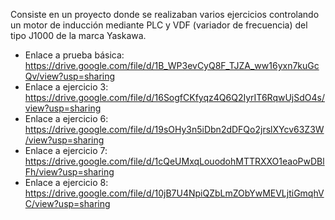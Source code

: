 Consiste en un proyecto donde se realizaban varios ejercicios controlando un motor de inducción mediante PLC y VDF (variador de frecuencia) del tipo J1000 de la marca Yaskawa.
  - Enlace a prueba básica: https://drive.google.com/file/d/1B_WP3evCyQ8F_TJZA_ww16yxn7kuGcQv/view?usp=sharing
  - Enlace a ejercicio 3: https://drive.google.com/file/d/16SogfCKfyqz4Q6Q2IyrIT6RqwUjSdO4s/view?usp=sharing
  - Enlace a ejercicio 6: https://drive.google.com/file/d/19sOHy3n5iDbn2dDFQo2jrslXYcv63Z3W/view?usp=sharing
  - Enlace a ejercicio 7: https://drive.google.com/file/d/1cQeUMxqLouodohMTTRXXO1eaoPwDBlFh/view?usp=sharing
  - Enlace a ejercicio 8: https://drive.google.com/file/d/10jB7U4NpiQZbLmZObYwMEVLjtiGmqhVC/view?usp=sharing
